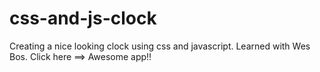 # css-and-js-clock
Creating a nice looking clock using css and javascript. Learned with Wes Bos. Click here ==>
Awesome app!!
